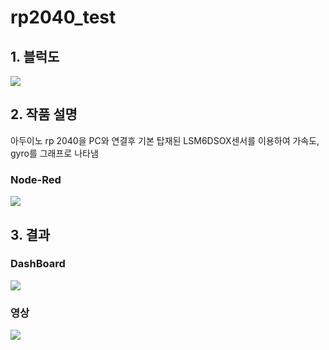 # rp2040_test

## 1. 블럭도
<img src="https://user-images.githubusercontent.com/65072588/174707180-eda5d597-3016-4781-89ad-246f235c04d7.JPG">

## 2. 작품 설명
아두이노 rp 2040을 PC와 연결후 기본 탑재된 LSM6DSOX센서를 이용하여 가속도, gyro를 그래프로 나타냄

### Node-Red
<img src="https://user-images.githubusercontent.com/65072588/174705401-6d26e2ac-14cf-4757-9b75-2ba76c9fef97.png">

## 3. 결과
### DashBoard
<img src="https://user-images.githubusercontent.com/65072588/174705299-bdedfd46-1f56-41cd-9500-29063e0586a1.png">

### 영상
<img src="https://user-images.githubusercontent.com/65072588/174706173-a79a1582-6e22-4b83-9ede-6338810bb408.gif">
